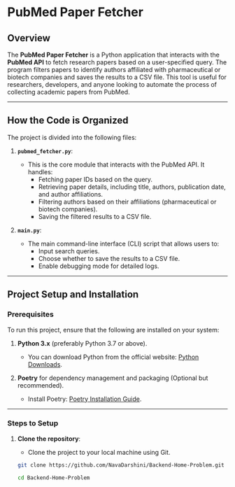 # PubMed Paper Fetcher

## Overview

The **PubMed Paper Fetcher** is a Python application that interacts with the **PubMed API** to fetch research papers based on a user-specified query. The program filters papers to identify authors affiliated with pharmaceutical or biotech companies and saves the results to a CSV file. This tool is useful for researchers, developers, and anyone looking to automate the process of collecting academic papers from PubMed.

---

## How the Code is Organized

The project is divided into the following files:

1. **`pubmed_fetcher.py`**:
   - This is the core module that interacts with the PubMed API. It handles:
     - Fetching paper IDs based on the query.
     - Retrieving paper details, including title, authors, publication date, and author affiliations.
     - Filtering authors based on their affiliations (pharmaceutical or biotech companies).
     - Saving the filtered results to a CSV file.

2. **`main.py`**:
   - The main command-line interface (CLI) script that allows users to:
     - Input search queries.
     - Choose whether to save the results to a CSV file.
     - Enable debugging mode for detailed logs.

---

## Project Setup and Installation

### Prerequisites

To run this project, ensure that the following are installed on your system:

1. **Python 3.x** (preferably Python 3.7 or above).
   - You can download Python from the official website: [Python Downloads](https://www.python.org/downloads/).

2. **Poetry** for dependency management and packaging (Optional but recommended).
   - Install Poetry: [Poetry Installation Guide](https://python-poetry.org/docs/#installation).

---

### Steps to Setup

1. **Clone the repository**:
   - Clone the project to your local machine using Git.

   ```bash
   git clone https://github.com/NavaDarshini/Backend-Home-Problem.git

   cd Backend-Home-Problem


